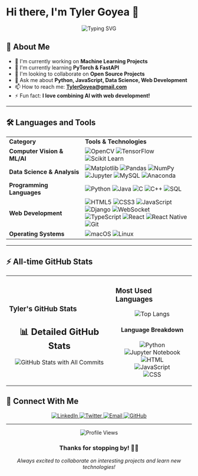 # Hi there, I'm Tyler Goyea 👋

<div align="center">
  <img src="https://readme-typing-svg.herokuapp.com?font=Fira+Code&pause=1000&color=58A6FF&center=true&vCenter=true&width=435&lines=println;System.out.println;print;yeild+internship" alt="Typing SVG" />
</div>

## 🚀 About Me

- 🔭 I'm currently working on **Machine Learning Projects**
- 🌱 I'm currently learning **PyTorch & FastAPI**
- 👯 I'm looking to collaborate on **Open Source Projects**
- 💬 Ask me about **Python, JavaScript, Data Science, Web Development**
- 📫 How to reach me: **TylerGoyea@gmail.com**
- ⚡ Fun fact: **I love combining AI with web development!**

---

## 🛠️ Languages and Tools

<div align="center">
<table>
<tr>
<td><b>Category</b></td>
<td><b>Tools & Technologies</b></td>
</tr>

<tr>
<td><b>Computer Vision & ML/AI</b></td>
<td>
  <img src="https://img.shields.io/badge/OpenCV-27338e?style=for-the-badge&logo=OpenCV&logoColor=white" alt="OpenCV" />
  <img src="https://img.shields.io/badge/TensorFlow-FF6F00?style=for-the-badge&logo=tensorflow&logoColor=white" alt="TensorFlow" />
  <img src="https://img.shields.io/badge/scikit_learn-F7931E?style=for-the-badge&logo=scikit-learn&logoColor=white" alt="Scikit Learn" />
</td>
</tr>

<tr>
<td><b>Data Science & Analysis</b></td>
<td>
  <img src="https://img.shields.io/badge/Matplotlib-11557c?style=for-the-badge&logo=python&logoColor=white" alt="Matplotlib" />
  <img src="https://img.shields.io/badge/Pandas-2C2D72?style=for-the-badge&logo=pandas&logoColor=white" alt="Pandas" />
  <img src="https://img.shields.io/badge/Numpy-777BB4?style=for-the-badge&logo=numpy&logoColor=white" alt="NumPy" />
  <br/>
  <img src="https://img.shields.io/badge/Jupyter-F37626.svg?&style=for-the-badge&logo=Jupyter&logoColor=white" alt="Jupyter" />
  <img src="https://img.shields.io/badge/MySQL-005C84?style=for-the-badge&logo=mysql&logoColor=white" alt="MySQL" />
    <img src="https://img.shields.io/badge/Anaconda-44A833?style=for-the-badge&logo=anaconda&logoColor=white" alt="Anaconda" />
</td>
</tr>

<tr>
<td><b>Programming Languages</b></td>
<td>
  <img src="https://img.shields.io/badge/Python-FFD43B?style=for-the-badge&logo=python&logoColor=blue" alt="Python" />
  <img src="https://img.shields.io/badge/Java-ED8B00?style=for-the-badge&logo=openjdk&logoColor=white" alt="Java" />
  <img src="https://img.shields.io/badge/C-00599C?style=for-the-badge&logo=c&logoColor=white" alt="C" />
  <img src="https://img.shields.io/badge/C%2B%2B-00599C?style=for-the-badge&logo=c%2B%2B&logoColor=white" alt="C++" />
  <img src="https://img.shields.io/badge/SQL-4479A1?style=for-the-badge&logo=mysql&logoColor=white" alt="SQL" />
</td>
</tr>

<tr>
<td><b>Web Development</b></td>
<td>
  <img src="https://img.shields.io/badge/HTML5-E34F26?style=for-the-badge&logo=html5&logoColor=white" alt="HTML5" />
  <img src="https://img.shields.io/badge/CSS3-1572B6?style=for-the-badge&logo=css3&logoColor=white" alt="CSS3" />
  <img src="https://img.shields.io/badge/JavaScript-323330?style=for-the-badge&logo=javascript&logoColor=F7DF1E" alt="JavaScript" />
  <br/>
  <img src="https://img.shields.io/badge/Django-092E20?style=for-the-badge&logo=django&logoColor=white" alt="Django" />
  <img src="https://img.shields.io/badge/WebSocket-000000?style=for-the-badge&logo=socket.io&logoColor=white" alt="WebSocket" />
  <br/>
  <img src="https://img.shields.io/badge/TypeScript-007ACC?style=for-the-badge&logo=typescript&logoColor=white" alt="TypeScript" />
  <img src="https://img.shields.io/badge/React-20232A?style=for-the-badge&logo=react&logoColor=61DAFB" alt="React" />
  <img src="https://img.shields.io/badge/React_Native-20232A?style=for-the-badge&logo=react&logoColor=61DAFB" alt="React Native" />
  <br/>
  <img src="https://img.shields.io/badge/GIT-E44C30?style=for-the-badge&logo=git&logoColor=white" alt="Git" />
</td>
</tr>

<tr>
<td><b>Operating Systems</b></td>
<td>
  <img src="https://img.shields.io/badge/macOS-000000?style=for-the-badge&logo=apple&logoColor=white" alt="macOS" />
  <img src="https://img.shields.io/badge/Linux-FCC624?style=for-the-badge&logo=linux&logoColor=black" alt="Linux" />
</td>
</tr>

</table>
</div>

---

## ⚡ All-time GitHub Stats

<div align="center">
<table>
<tr>
<td>

### Tyler's GitHub Stats
<div align="center">

## 📊 Detailed GitHub Stats

<div align="center">
  <img src="https://github-readme-stats.vercel.app/api?username=TylerG21566&show_icons=true&theme=github_dark&hide_border=true&bg_color=0D1117&title_color=58A6FF&icon_color=79C0FF&text_color=C9D1D9&rank_icon=github&include_all_commits=true&count_private=true" alt="GitHub Stats with All Commits" />
</div>

</div>

</td>
<td>

### Most Used Languages
<div align="center">

![Top Langs](https://github-readme-stats.vercel.app/api/top-langs/?username=TylerG21566&layout=compact&theme=github_dark&hide_border=true&bg_color=0D1117&title_color=58A6FF&text_color=C9D1D9)

#### Language Breakdown
![Python](https://img.shields.io/badge/Python-44.49%25-3776AB?style=flat-square&logo=python&logoColor=white)
<br/>
![Jupyter Notebook](https://img.shields.io/badge/Jupyter%20Notebook-16.34%25-F37626?style=flat-square&logo=jupyter&logoColor=white)
<br/>
![HTML](https://img.shields.io/badge/HTML-14.50%25-E34F26?style=flat-square&logo=html5&logoColor=white)
<br/>
![JavaScript](https://img.shields.io/badge/JavaScript-13.39%25-F7DF1E?style=flat-square&logo=javascript&logoColor=black)
<br/>
![CSS](https://img.shields.io/badge/CSS-4.88%25-1572B6?style=flat-square&logo=css3&logoColor=white)

</div>

</td>
</tr>
</table>
</div>

<!--## 🏆 GitHub Achievements

<div align="center">
  <img src="https://github-profile-trophy.vercel.app/?username=TylerG21566&theme=github-dark&no-frame=true&no-bg=false&margin-w=4&column=7" alt="GitHub Trophies" />
</div>

## 🔥 Featured Repositories

<div align="center">
  <a href="https://github.com/TylerG21566/ml-projects">
    <img src="https://github-readme-stats.vercel.app/api/pin/?username=TylerG21566&repo=ml-projects&theme=github_dark&hide_border=true&bg_color=0D1117&title_color=58A6FF&text_color=C9D1D9" alt="ML Projects" />
  </a>
  <a href="https://github.com/TylerG21566/web-development">
    <img src="https://github-readme-stats.vercel.app/api/pin/?username=TylerG21566&repo=web-development&theme=github_dark&hide_border=true&bg_color=0D1117&title_color=58A6FF&text_color=C9D1D9" alt="Web Development" />
  </a>
</div>-->

## 🤝 Connect With Me

<div align="center">
  <a href="https://linkedin.com/in/tyler-goyea">
    <img src="https://img.shields.io/badge/LinkedIn-0077B5?style=for-the-badge&logo=linkedin&logoColor=white" alt="LinkedIn" />
  </a>
  <a href="https://twitter.com/TylerG21566">
    <img src="https://img.shields.io/badge/Twitter-1DA1F2?style=for-the-badge&logo=twitter&logoColor=white" alt="Twitter" />
  </a>
  <a href="mailto:TylerGoyea@gmail.com">
    <img src="https://img.shields.io/badge/Gmail-D14836?style=for-the-badge&logo=gmail&logoColor=white" alt="Email" />
  </a>
  <a href="https://github.com/TylerG21566">
    <img src="https://img.shields.io/badge/GitHub-100000?style=for-the-badge&logo=github&logoColor=white" alt="GitHub" />
  </a>
</div>

---

<div align="center">
  <img src="https://komarev.com/ghpvc/?username=TylerG21566&color=58A6FF&style=flat-square&label=Profile+Views" alt="Profile Views" />
  
  ### Thanks for stopping by! 👨‍💻
  
  *Always excited to collaborate on interesting projects and learn new technologies!*
</div>
